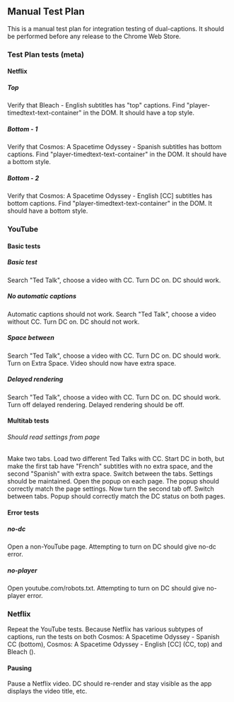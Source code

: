 ## Manual Test Plan
This is a manual test plan for integration testing of dual-captions. It should be performed before any release to the Chrome Web Store.

### Test Plan tests (meta)
#### Netflix 
##### Top
Verify that Bleach - English subtitles has "top" captions. Find "player-timedtext-text-container" in the DOM. It should have a top style.
##### Bottom - 1
Verify that Cosmos: A Spacetime Odyssey - Spanish subtitles has bottom captions. Find "player-timedtext-text-container" in the DOM. It should have a bottom style.
##### Bottom - 2
Verify that Cosmos: A Spacetime Odyssey - English \[CC\] subtitles has bottom captions. Find "player-timedtext-text-container" in the DOM. It should have a bottom style.

### YouTube
#### Basic tests
##### Basic test
Search "Ted Talk", choose a video with CC. Turn DC on. DC should work.

##### No automatic captions
Automatic captions should not work. Search "Ted Talk", choose a video without CC. Turn DC on. DC should not work.

##### Space between
Search "Ted Talk", choose a video with CC. Turn DC on. DC should work. Turn on Extra Space. Video should now have extra space.

##### Delayed rendering
Search "Ted Talk", choose a video with CC. Turn DC on. DC should work. Turn off delayed rendering. Delayed rendering should be off.

#### Multitab tests
###### Should read settings from page
Make two tabs. Load two different Ted Talks with CC. Start DC in both, but make the first tab have "French" subtitles with no extra space, and the second "Spanish" with extra space. Switch between the tabs. Settings should be maintained. Open the popup on each page. The popup should correctly match the page settings. Now turn the second tab off. Switch between tabs. Popup should correctly match the DC status on both pages.

#### Error tests
##### no-dc
Open a non-YouTube page. Attempting to turn on DC should give no-dc error.

##### no-player
Open youtube.com/robots.txt. Attempting to turn on DC should give no-player error.

### Netflix
Repeat the YouTube tests. Because Netflix has various subtypes of captions, run the tests on both Cosmos: A Spacetime Odyssey - Spanish CC (bottom), Cosmos: A Spacetime Odyssey - English \[CC\] (CC, top) and Bleach ().

#### Pausing
Pause a Netflix video. DC should re-render and stay visible as the app displays the video title, etc.
